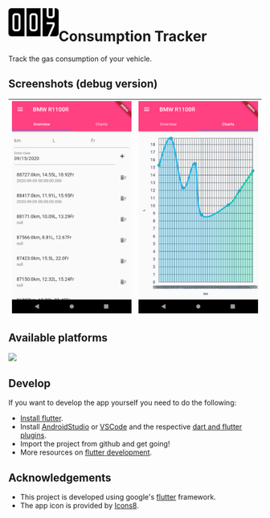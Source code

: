<img align="left" src="assets/icons8-odometer-100.png" alt="app icon">

# Consumption Tracker

Track the gas consumption of your vehicle.

## Screenshots (debug version)
| <img src="assets/screenshots/Screenshot_1600176457.png" alt="screenshot 1" width="300"> | <img src="assets/screenshots/Screenshot_1600176594.png" alt="screenshot 2" width="300"> | 
| --- | --- |

## Available platforms

<img src="https://upload.wikimedia.org/wikipedia/commons/d/d7/Android_robot.svg" width="100">

## Develop

If you want to develop the app yourself you need to do the following:

* [Install flutter](https://flutter.dev/docs/get-started/install).
* Install [AndroidStudio](https://developer.android.com/studio/install)
  or [VSCode](https://code.visualstudio.com/docs/setup/setup-overview) 
  and the respective [dart and flutter plugins](https://flutter.dev/docs/get-started/editor).
* Import the project from github and get going!
* More resources on [flutter development](https://flutter.dev).

## Acknowledgements
* This project is developed using google's [flutter](https://flutter.dev/) framework.
* The app icon is provided by [Icons8](https://icons8.com/icons/set/odometer).